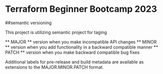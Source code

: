 # Terraform Beginner Bootcamp 2023

##semantic versioning

This project is utilizing semantic project for taging

   ** MAJOR ** version when you make incompatible API changes
    **  MINOR  ** version when you add functionality in a backward compatible manner
    **  PATCH **  version when you make backward compatible bug fixes

Additional labels for pre-release and build metadata are available as extensions to the MAJOR.MINOR.PATCH format.